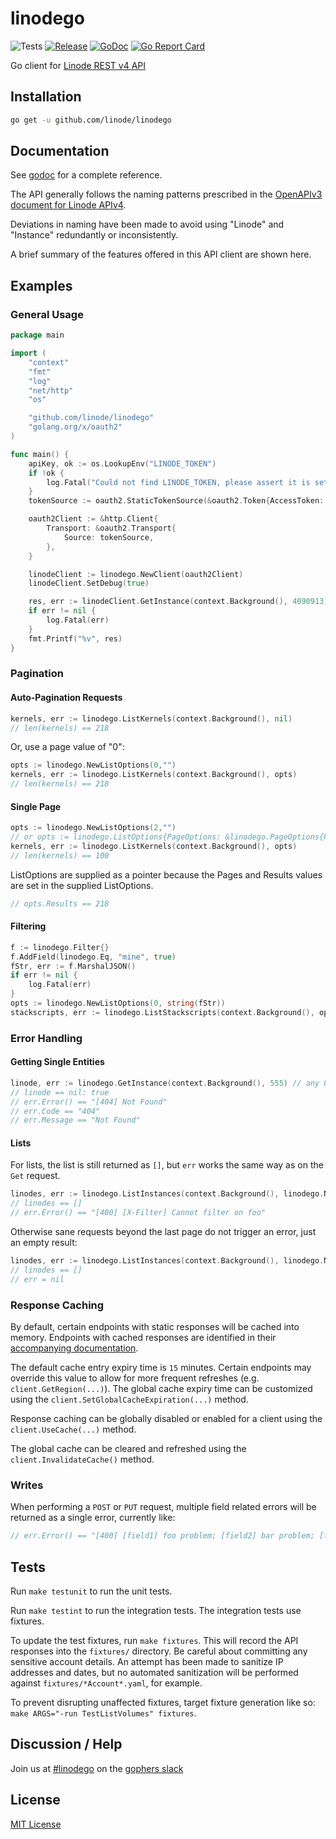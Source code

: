 # linodego

![Tests](https://img.shields.io/github/actions/workflow/status/linode/linodego/ci.yml?branch=main)
[![Release](https://img.shields.io/github/v/release/linode/linodego)](https://github.com/linode/linodego/releases/latest)
[![GoDoc](https://godoc.org/github.com/linode/linodego?status.svg)](https://godoc.org/github.com/linode/linodego)
[![Go Report Card](https://goreportcard.com/badge/github.com/linode/linodego)](https://goreportcard.com/report/github.com/linode/linodego)

Go client for [Linode REST v4 API](https://techdocs.akamai.com/linode-api/reference/api)

## Installation

```sh
go get -u github.com/linode/linodego
```

## Documentation

See [godoc](https://godoc.org/github.com/linode/linodego) for a complete reference.

The API generally follows the naming patterns prescribed in the [OpenAPIv3 document for Linode APIv4](https://techdocs.akamai.com/linode-api/reference/api).

Deviations in naming have been made to avoid using "Linode" and "Instance" redundantly or inconsistently.

A brief summary of the features offered in this API client are shown here.

## Examples

### General Usage

```go
package main

import (
	"context"
	"fmt"
	"log"
	"net/http"
	"os"

	"github.com/linode/linodego"
	"golang.org/x/oauth2"
)

func main() {
	apiKey, ok := os.LookupEnv("LINODE_TOKEN")
	if !ok {
		log.Fatal("Could not find LINODE_TOKEN, please assert it is set.")
	}
	tokenSource := oauth2.StaticTokenSource(&oauth2.Token{AccessToken: apiKey})

	oauth2Client := &http.Client{
		Transport: &oauth2.Transport{
			Source: tokenSource,
		},
	}

	linodeClient := linodego.NewClient(oauth2Client)
	linodeClient.SetDebug(true)

	res, err := linodeClient.GetInstance(context.Background(), 4090913)
	if err != nil {
		log.Fatal(err)
	}
	fmt.Printf("%v", res)
}
```

### Pagination

#### Auto-Pagination Requests

```go
kernels, err := linodego.ListKernels(context.Background(), nil)
// len(kernels) == 218
```

Or, use a page value of "0":

```go
opts := linodego.NewListOptions(0,"")
kernels, err := linodego.ListKernels(context.Background(), opts)
// len(kernels) == 218
```

#### Single Page

```go
opts := linodego.NewListOptions(2,"")
// or opts := linodego.ListOptions{PageOptions: &linodego.PageOptions{Page: 2}, PageSize: 500}
kernels, err := linodego.ListKernels(context.Background(), opts)
// len(kernels) == 100
```

ListOptions are supplied as a pointer because the Pages and Results
values are set in the supplied ListOptions.

```go
// opts.Results == 218
```

#### Filtering

```go
f := linodego.Filter{}
f.AddField(linodego.Eq, "mine", true)
fStr, err := f.MarshalJSON()
if err != nil {
    log.Fatal(err)
}
opts := linodego.NewListOptions(0, string(fStr))
stackscripts, err := linodego.ListStackscripts(context.Background(), opts)
```

### Error Handling

#### Getting Single Entities

```go
linode, err := linodego.GetInstance(context.Background(), 555) // any Linode ID that does not exist or is not yours
// linode == nil: true
// err.Error() == "[404] Not Found"
// err.Code == "404"
// err.Message == "Not Found"
```

#### Lists

For lists, the list is still returned as `[]`, but `err` works the same way as on the `Get` request.

```go
linodes, err := linodego.ListInstances(context.Background(), linodego.NewListOptions(0, "{\"foo\":bar}"))
// linodes == []
// err.Error() == "[400] [X-Filter] Cannot filter on foo"
```

Otherwise sane requests beyond the last page do not trigger an error, just an empty result:

```go
linodes, err := linodego.ListInstances(context.Background(), linodego.NewListOptions(9999, ""))
// linodes == []
// err = nil
```

### Response Caching

By default, certain endpoints with static responses will be cached into memory. 
Endpoints with cached responses are identified in their [accompanying documentation](https://pkg.go.dev/github.com/linode/linodego?utm_source=godoc).

The default cache entry expiry time is `15` minutes. Certain endpoints may override this value to allow for more frequent refreshes (e.g. `client.GetRegion(...)`).
The global cache expiry time can be customized using the `client.SetGlobalCacheExpiration(...)` method.

Response caching can be globally disabled or enabled for a client using the `client.UseCache(...)` method.

The global cache can be cleared and refreshed using the `client.InvalidateCache()` method.

### Writes

When performing a `POST` or `PUT` request, multiple field related errors will be returned as a single error, currently like:

```go
// err.Error() == "[400] [field1] foo problem; [field2] bar problem; [field3] baz problem"
```

## Tests

Run `make testunit` to run the unit tests. 

Run `make testint` to run the integration tests. The integration tests use fixtures.

To update the test fixtures, run `make fixtures`.  This will record the API responses into the `fixtures/` directory.
Be careful about committing any sensitive account details.  An attempt has been made to sanitize IP addresses and
dates, but no automated sanitization will be performed against `fixtures/*Account*.yaml`, for example.

To prevent disrupting unaffected fixtures, target fixture generation like so: `make ARGS="-run TestListVolumes" fixtures`.

## Discussion / Help

Join us at [#linodego](https://gophers.slack.com/messages/CAG93EB2S) on the [gophers slack](https://gophers.slack.com)

## License

[MIT License](LICENSE)
